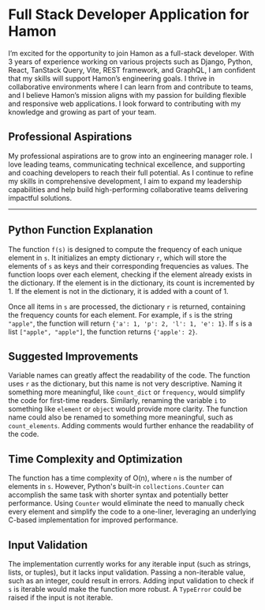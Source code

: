 # Full Stack Developer Application for Hamon

I’m excited for the opportunity to join Hamon as a full-stack developer. With 3 years of experience working on various projects such as Django, Python, React, TanStack Query, Vite, REST framework, and GraphQL, I am confident that my skills will support Hamon’s engineering goals. I thrive in collaborative environments where I can learn from and contribute to teams, and I believe Hamon’s mission aligns with my passion for building flexible and responsive web applications. I look forward to contributing with my knowledge and growing as part of your team.

## Professional Aspirations

My professional aspirations are to grow into an engineering manager role. I love leading teams, communicating technical excellence, and supporting and coaching developers to reach their full potential. As I continue to refine my skills in comprehensive development, I aim to expand my leadership capabilities and help build high-performing collaborative teams delivering impactful solutions.

---

## Python Function Explanation

The function `f(s)` is designed to compute the frequency of each unique element in `s`. It initializes an empty dictionary `r`, which will store the elements of `s` as keys and their corresponding frequencies as values. The function loops over each element, checking if the element already exists in the dictionary. If the element is in the dictionary, its count is incremented by 1. If the element is not in the dictionary, it is added with a count of 1.

Once all items in `s` are processed, the dictionary `r` is returned, containing the frequency counts for each element. For example, if `s` is the string `"apple"`, the function will return `{'a': 1, 'p': 2, 'l': 1, 'e': 1}`. If `s` is a list `["apple", "apple"]`, the function returns `{'apple': 2}`.

## Suggested Improvements

Variable names can greatly affect the readability of the code. The function uses `r` as the dictionary, but this name is not very descriptive. Naming it something more meaningful, like `count_dict` or `frequency`, would simplify the code for first-time readers. Similarly, renaming the variable `i` to something like `element` or `object` would provide more clarity. The function name could also be renamed to something more meaningful, such as `count_elements`. Adding comments would further enhance the readability of the code.

## Time Complexity and Optimization

The function has a time complexity of O(n), where `n` is the number of elements in `s`. However, Python's built-in `collections.Counter` can accomplish the same task with shorter syntax and potentially better performance. Using `Counter` would eliminate the need to manually check every element and simplify the code to a one-liner, leveraging an underlying C-based implementation for improved performance.

## Input Validation

The implementation currently works for any iterable input (such as strings, lists, or tuples), but it lacks input validation. Passing a non-iterable value, such as an integer, could result in errors. Adding input validation to check if `s` is iterable would make the function more robust. A `TypeError` could be raised if the input is not iterable.
